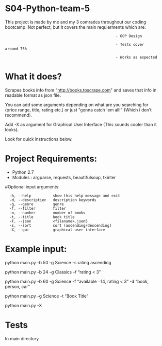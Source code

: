 # S04-Python-team-5
This project is made by me and my 3 comrades throughout our coding bootcamp.
Not perfect, but it covers the main requierments which are:

                                                       - OOP Design
                                                       
                                                       - Tests cover around 75%
                                                       
                                                       - Works as expected
                                                       
# What it does?
Scrapes books info from "http://books.toscrape.com" and saves that info in readable format as json file.

You can add some arguments depending on what are you searching for (price range, title, rating etc.) or just "gonna catch 'em all!" (Which i don't recommend).

Add -X as argument for Graphical User Interface (This sounds cooler than it looks).

Look for quick instructions below.


# Project Requirements:
- Python 2.7
- Modules : argparse, requests, beautifulsoup, tkinter

#Optional input arguments:
```
  -h, --help          show this help message and exit
  -d, --description   description keywords
  -g, --genre         genre
  -f, --filter        filter
  -n, --number        number of books
  -t, --title         book title
  -F, --json          <filename>.json5
  -s, --sort          sort (ascending/descending)
  -X, --gui           graphical user interface
  ```

# Example input:
python main.py -b 50 -g Science -s rating ascending

python main.py -b 24 -g Classics -f “rating < 3”

python main.py -b 60 -g Science -f “available =14, rating < 3” -d “book, person, car”

python main.py -g Science -t “Book Title”

python main.py -X

# Tests
In main directory 







